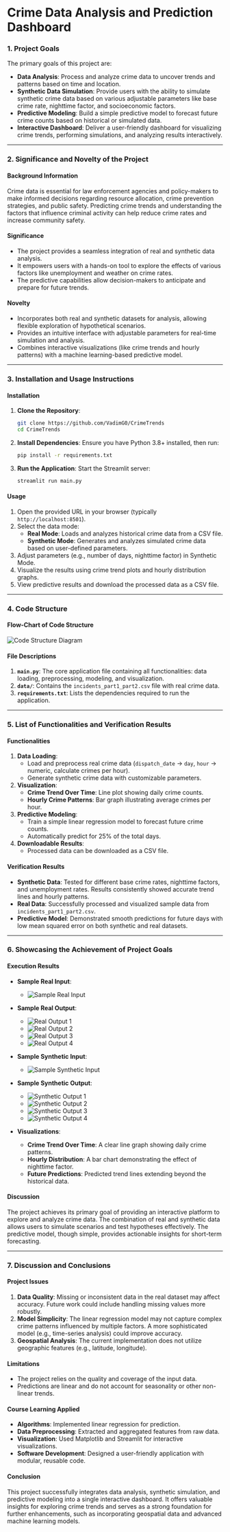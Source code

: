 # **Crime Data Analysis and Prediction Dashboard**

### **1. Project Goals**
The primary goals of this project are:
- **Data Analysis**: Process and analyze crime data to uncover trends and patterns based on time and location.
- **Synthetic Data Simulation**: Provide users with the ability to simulate synthetic crime data based on various adjustable parameters like base crime rate, nighttime factor, and socioeconomic factors.
- **Predictive Modeling**: Build a simple predictive model to forecast future crime counts based on historical or simulated data.
- **Interactive Dashboard**: Deliver a user-friendly dashboard for visualizing crime trends, performing simulations, and analyzing results interactively.

---

### **2. Significance and Novelty of the Project**

#### **Background Information**
Crime data is essential for law enforcement agencies and policy-makers to make informed decisions regarding resource allocation, crime prevention strategies, and public safety. Predicting crime trends and understanding the factors that influence criminal activity can help reduce crime rates and increase community safety.

#### **Significance**
- The project provides a seamless integration of real and synthetic data analysis.
- It empowers users with a hands-on tool to explore the effects of various factors like unemployment and weather on crime rates.
- The predictive capabilities allow decision-makers to anticipate and prepare for future trends.

#### **Novelty**
- Incorporates both real and synthetic datasets for analysis, allowing flexible exploration of hypothetical scenarios.
- Provides an intuitive interface with adjustable parameters for real-time simulation and analysis.
- Combines interactive visualizations (like crime trends and hourly patterns) with a machine learning-based predictive model.

---

### **3. Installation and Usage Instructions**

#### **Installation**
1. **Clone the Repository**:
   ```bash
   git clone https://github.com/VadimG0/CrimeTrends
   cd CrimeTrends
   ```
2. **Install Dependencies**:
   Ensure you have Python 3.8+ installed, then run:
   ```bash
   pip install -r requirements.txt
   ```
3. **Run the Application**:
   Start the Streamlit server:
   ```bash
   streamlit run main.py
   ```

#### **Usage**
1. Open the provided URL in your browser (typically `http://localhost:8501`).
2. Select the data mode:
   - **Real Mode**: Loads and analyzes historical crime data from a CSV file.
   - **Synthetic Mode**: Generates and analyzes simulated crime data based on user-defined parameters.
3. Adjust parameters (e.g., number of days, nighttime factor) in Synthetic Mode.
4. Visualize the results using crime trend plots and hourly distribution graphs.
5. View predictive results and download the processed data as a CSV file.

---

### **4. Code Structure**

#### **Flow-Chart of Code Structure**
![Code Structure Diagram](images/Code%20Structure%20Diagram.png)

#### **File Descriptions**
1. **`main.py`**: The core application file containing all functionalities: data loading, preprocessing, modeling, and visualization.
2. **`data/`**: Contains the `incidents_part1_part2.csv` file with real crime data.
3. **`requirements.txt`**: Lists the dependencies required to run the application.

---

### **5. List of Functionalities and Verification Results**

#### **Functionalities**
1. **Data Loading**: 
   - Load and preprocess real crime data (`dispatch_date` → `day`, `hour` → numeric, calculate crimes per hour).
   - Generate synthetic crime data with customizable parameters.
2. **Visualization**:
   - **Crime Trend Over Time**: Line plot showing daily crime counts.
   - **Hourly Crime Patterns**: Bar graph illustrating average crimes per hour.
3. **Predictive Modeling**:
   - Train a simple linear regression model to forecast future crime counts.
   - Automatically predict for 25% of the total days.
4. **Downloadable Results**:
   - Processed data can be downloaded as a CSV file.

#### **Verification Results**
- **Synthetic Data**: Tested for different base crime rates, nighttime factors, and unemployment rates. Results consistently showed accurate trend lines and hourly patterns.
- **Real Data**: Successfully processed and visualized sample data from `incidents_part1_part2.csv`.
- **Predictive Model**: Demonstrated smooth predictions for future days with low mean squared error on both synthetic and real datasets.

---

### **6. Showcasing the Achievement of Project Goals**

#### **Execution Results**
- **Sample Real Input**:
    - ![Sample Real Input](images/Real%20Input.png)

- **Sample Real Output**:
    - ![Real Output 1](images/Real%20Output%20(1).png)
    - ![Real Output 2](images/Real%20Output%20(2).png)
    - ![Real Output 3](images/Real%20Output%20(3).png)
    - ![Real Output 4](images/Real%20Output%20(4).png)

- **Sample Synthetic Input**:
    - ![Sample Synthetic Input](images/Synthetic%20Input.png)

- **Sample Synthetic Output**:
    - ![Synthetic Output 1](images/Synthetic%20Output%20(1).png)
    - ![Synthetic Output 2](images/Synthetic%20Output%20(2).png)
    - ![Synthetic Output 3](images/Synthetic%20Output%20(3).png)
    - ![Synthetic Output 4](images/Synthetic%20Output%20(4).png)

- **Visualizations**:
  - **Crime Trend Over Time**: A clear line graph showing daily crime patterns.
  - **Hourly Distribution**: A bar chart demonstrating the effect of nighttime factor.
  - **Future Predictions**: Predicted trend lines extending beyond the historical data.

#### **Discussion**
The project achieves its primary goal of providing an interactive platform to explore and analyze crime data. The combination of real and synthetic data allows users to simulate scenarios and test hypotheses effectively. The predictive model, though simple, provides actionable insights for short-term forecasting.

---

### **7. Discussion and Conclusions**

#### **Project Issues**
1. **Data Quality**: Missing or inconsistent data in the real dataset may affect accuracy. Future work could include handling missing values more robustly.
2. **Model Simplicity**: The linear regression model may not capture complex crime patterns influenced by multiple factors. A more sophisticated model (e.g., time-series analysis) could improve accuracy.
3. **Geospatial Analysis**: The current implementation does not utilize geographic features (e.g., latitude, longitude).

#### **Limitations**
- The project relies on the quality and coverage of the input data.
- Predictions are linear and do not account for seasonality or other non-linear trends.

#### **Course Learning Applied**
- **Algorithms**: Implemented linear regression for prediction.
- **Data Preprocessing**: Extracted and aggregated features from raw data.
- **Visualization**: Used Matplotlib and Streamlit for interactive visualizations.
- **Software Development**: Designed a user-friendly application with modular, reusable code.

#### **Conclusion**
This project successfully integrates data analysis, synthetic simulation, and predictive modeling into a single interactive dashboard. It offers valuable insights for exploring crime trends and serves as a strong foundation for further enhancements, such as incorporating geospatial data and advanced machine learning models.
